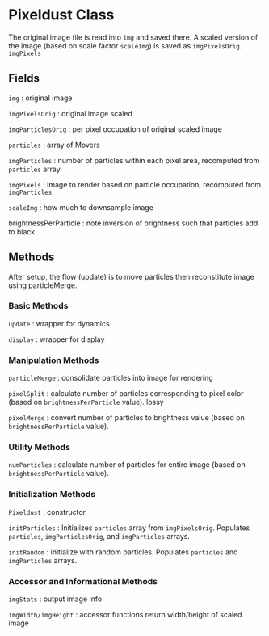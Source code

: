 # Pixeldust Class

The original image file is read into `img` and saved there. A scaled version of the image (based on scale factor `scaleImg`) is saved as `imgPixelsOrig`.  `imgPixels`

## Fields

`img`
: original image

`imgPixelsOrig`
: original image scaled

`imgParticlesOrig`
: per pixel occupation of original scaled image

`particles`
: array of Movers

`imgParticles`
: number of particles within each pixel area, recomputed from `particles` array

`imgPixels`
: image to render based on particle occupation, recomputed from `imgParticles`

`scaleImg`
: how much to downsample image

brightnessPerParticle
: note inversion of brightness such that particles add to black

## Methods

After setup, the flow (update) is to move particles then reconstitute image using particleMerge.

### Basic Methods

`update`
: wrapper for dynamics

`display`
: wrapper for display

### Manipulation Methods

`particleMerge`
: consolidate particles into image for rendering

`pixelSplit`
: calculate number of particles corresponding to pixel color (based on `brightnessPerParticle` value). lossy

`pixelMerge`
: convert number of particles to brightness value (based on `brightnessPerParticle` value).

### Utility Methods

`numParticles`
: calculate number of particles for entire image (based on `brightnessPerParticle` value).

### Initialization Methods

`Pixeldust`
: constructor

`initParticles`
: Initializes `particles` array from `imgPixelsOrig`. Populates `particles`, `imgParticlesOrig`, and `imgParticles` arrays.

`initRandom`
: initialize with random particles. Populates `particles` and `imgParticles` arrays.

### Accessor and Informational Methods

`imgStats`
: output image info

`imgWidth/imgHeight`
: accessor functions return width/height of scaled image

